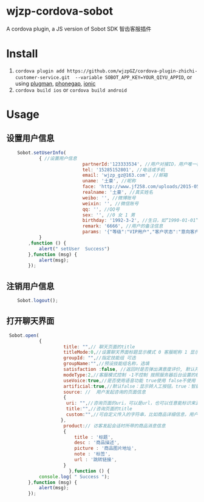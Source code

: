 # wjzp-cordova-sobot 

A cordova plugin, a JS version of Sobot SDK 智齿客服插件


# Install

1. ```cordova plugin add https://github.com/wjzpGZ/cordova-plugin-zhichi-customer-service.git  --variable SOBOT_APP_KEY=YOUR_QIYU_APPID```, or using [plugman](https://npmjs.org/package/plugman), [phonegap](https://npmjs.org/package/phonegap), [ionic](http://ionicframework.com/)
2. ```cordova build ios``` or ```cordova build android```


# Usage

##  设置用户信息
```Javascript
    Sobot.setUserInfo(
            { //设置用户信息
                            partnerId:'123333534', //用户对接ID，用户唯一标示，通常是企业自有用户系统中的userId
                            tel: '15285152801', //电话或手机
                            email: 'wjzp_gz@163.com', //邮箱
                            uname: '土豪', //昵称
                            face: 'http://www.jf258.com/uploads/2015-05-16/082449359.jpg', //头像URL
                            realname: '土豪', //真实姓名
                            weibo: '', //微博账号
                            weixin: '', //微信账号
                            qq: '', //QQ号
                            sex: '', //0 女 1 男
                            birthday: '1992-3-2', //生日，如“1990-01-01”
                            remark: '6666', //用户的备注信息
                            params: '{"等级":"VIP用户","客户状态":"意向客户"}' //自定义用户信息字段
            }
        ,function () {
            alert(" setUser  Success")
        },function (msg) {
            alert(msg);
        });
```
## 注销用户信息
```Javascript
    Sobot.logout();

```

## 打开聊天界面
```Javascript
 Sobot.open(
            {
                     title: "",// 聊天页面的title
                     titleMode:0,//设置聊天界面标题显示模式 0 客服昵称 1 显示固定文本 2 显示console设置的企业名称（为1是 title 有用）
                     groupId: "",//指定技能组 可选
                     groupName:"",//预设技能组名称，选填
                     satisfaction :false, //返回时是否弹出满意度评价, 默认开启
                     modeType:2,//客服模式控制 -1不控制 按照服务器后台设置的模式运行 1仅机器人 2仅人工 3机器人优先 4人工优先
                     useVoice:true,//是否使用语音功能 true使用 false不使用
                     artificial:true,//默认false：显示转人工按钮。true：智能转人工
                     source: //  用户发起咨询的页面信息
                     {
                      uri: "",//咨询页面的uri，可以是url，也可以任意能标识来源的字符串
                      title:"",//咨询页面的title
                      custom:"",//可自定义传入的字符串，比如商品详细信息，用户操作状态等等, 在分配客服时该字段会传递给客服。
                    },
                     product:// 访客发起会话时所带的商品消息信息
                     {
                         title : '标题',
                         desc : '商品描述',
                         picture : '商品图片地址',
                         note : '标签',
                         url : '跳转链接',
                     }
                       },function () {
            console.log( " Success ");
        },function (msg) {
            alert(msg);
        });
```

